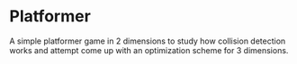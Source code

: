 # Platformer
A simple platformer game in 2 dimensions to study how collision detection works and attempt come up with an optimization scheme for 3 dimensions.
